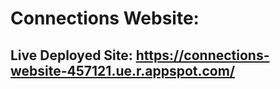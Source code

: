 # Connections Website: 
## Live Deployed Site: https://connections-website-457121.ue.r.appspot.com/
